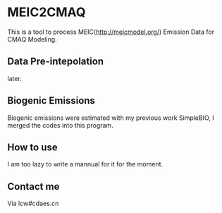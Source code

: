 # MEIC2CMAQ  
This is a tool to process MEIC(http://meicmodel.org/) Emission Data for CMAQ Modeling.
## Data Pre-intepolation  
later.

## Biogenic Emissions  
Biogenic emissions were estimated with my previous work SimpleBIO, I merged the codes into this program.

## How to use
I am too lazy to write a mannual for it for the moment.

## Contact me
Via lcw#cdaes.cn
